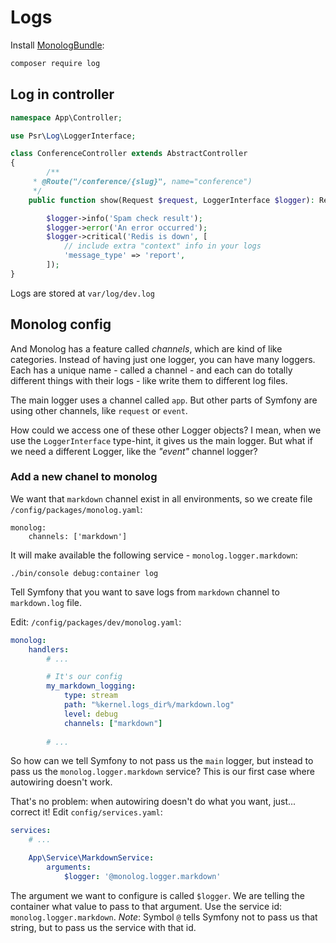 # Logs

Install [MonologBundle](https://github.com/symfony/monolog-bundle):

```bash
composer require log
```

## Log in controller

```php
namespace App\Controller;

use Psr\Log\LoggerInterface;

class ConferenceController extends AbstractController
{
        /**
     * @Route("/conference/{slug}", name="conference")
     */
    public function show(Request $request, LoggerInterface $logger): Response {

        $logger->info('Spam check result');
        $logger->error('An error occurred');
        $logger->critical('Redis is down', [
            // include extra "context" info in your logs
            'message_type' => 'report',
        ]);
}
```

Logs are stored at `var/log/dev.log`

## Monolog config

And Monolog has a feature called *channels*, which are kind of like categories. 
Instead of having just one logger, you can have many loggers. 
Each has a unique name - called a channel - and each can do totally 
different things with their logs - like write them to different log files.

The main logger uses a channel called `app`. But other parts of Symfony are 
using other channels, like `request` or `event`.

How could we access one of these other Logger objects? 
I mean, when we use the `LoggerInterface` type-hint, it gives us the main logger. 
But what if we need a different Logger, like the *"event"* channel logger?

### Add a new chanel to monolog

We want that `markdown` channel exist in all environments, so we create file `/config/packages/monolog.yaml`:

```
monolog:
    channels: ['markdown']
```

It will make available the following service - `monolog.logger.markdown`:

```
./bin/console debug:container log
```

Tell Symfony that you want to save logs from `markdown` channel to `markdown.log` file. 

Edit: `/config/packages/dev/monolog.yaml`:

```yaml
monolog:
    handlers:
        # ...

        # It's our config
        my_markdown_logging:
            type: stream
            path: "%kernel.logs_dir%/markdown.log"
            level: debug
            channels: ["markdown"]
            
        # ...
```

So how can we tell Symfony to not pass us the `main` logger, 
but instead to pass us the `monolog.logger.markdown` service? 
This is our first case where autowiring doesn't work.

That's no problem: when autowiring doesn't do what you want, just... correct it! 
Edit `config/services.yaml`:

```yaml
services:
    # ...

    App\Service\MarkdownService:
        arguments:
            $logger: '@monolog.logger.markdown'
```

The argument we want to configure is called `$logger`. We are telling the container what value to pass to that argument. Use the service id: `monolog.logger.markdown`. 
*Note*: Symbol `@` tells Symfony not to pass us that string, but to pass us the service with that id.
